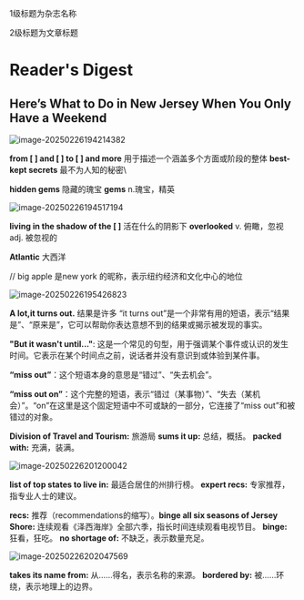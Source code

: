 1级标题为杂志名称

2级标题为文章标题

# Reader's Digest

## Here’s What to Do in New Jersey When You Only Have a Weekend



![image-20250226194214382](D:\LearningNote\英语\assets\image-20250226194214382.png)

**from [ ] and [ ]  to [ ] and more**  用于描述一个涵盖多个方面或阶段的整体 	**best-kept secrets** 最不为人知的秘密\

**hidden gems**  隐藏的瑰宝 	**gems** n.瑰宝，精英



![image-20250226194517194](D:\LearningNote\英语\assets\image-20250226194517194.png)

**living in the shadow of the [ ]**  活在什么的阴影下           **overlooked**  v. 俯瞰，忽视 adj. 被忽视的

**Atlantic**   大西洋   

// big apple 是new york 的昵称，表示纽约经济和文化中心的地位



![image-20250226195426823](D:\LearningNote\英语\assets\image-20250226195426823.png)

**A lot,it turns out.**	结果是许多    “it turns out”是一个非常有用的短语，表示“结果是”、“原来是”，它可以帮助你表达意想不到的结果或揭示被发现的事实。

**"But it wasn't until..."**: 这是一个常见的句型，用于强调某个事件或认识的发生时间。它表示在某个时间点之前，说话者并没有意识到或体验到某件事。

**“miss out”**：这个短语本身的意思是“错过”、“失去机会”。

**“miss out on”**：这个完整的短语，表示“错过（某事物）”、“失去（某机会）”。“on”在这里是这个固定短语中不可或缺的一部分，它连接了“miss out”和被错过的对象。

**Division of Travel and Tourism:** 旅游局   	**sums it up:** 总结，概括。 **packed with:** 充满，装满。



![image-20250226201200042](D:\LearningNote\英语\assets\image-20250226201200042.png)

**list of top states to live in:** 最适合居住的州排行榜。 **expert recs:** 专家推荐，指专业人士的建议。  	

**recs:** 推荐（recommendations的缩写）。**binge all six seasons of Jersey Shore:** 连续观看《泽西海岸》全部六季，指长时间连续观看电视节目。   **binge:** 狂看，狂吃。  **no shortage of:** 不缺乏，表示数量充足。

![image-20250226202047569](D:\LearningNote\英语\assets\image-20250226202047569.png)

**takes its name from:** 从……得名，表示名称的来源。  **bordered by:** 被……环绕，表示地理上的边界。